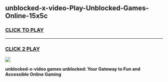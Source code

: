 
## unblocked-x-video-Play-Unblocked-Games-Online-15x5c
<h3>
<a href="https://premium76.site?title=unblocked-x-video&ref=25A">CLICK TO PLAY</a></h3>
<hr>

<h3>
<a href="https://premium76.site?title=unblocked-x-video&ref=25A">CLICK 2 PLAY</a>
  
</h3>

<a href="https://premium76.site?title=unblocked-x-video&ref=25A"><img src="https://clearcache.store/games.png"></a>


**unblocked-x-video games unblocked: Your Gateway to Fun and Accessible Online Gaming**
